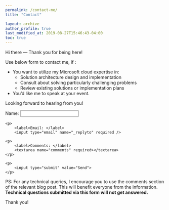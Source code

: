 ```yaml
---
permalink: /contact-me/
title: "Contact"

layout: archive
author_profile: true
last_modified_at: 2019-08-27T15:46:43-04:00
toc: true
---
```


Hi there — Thank you for being here!

Use below form to contact me, if :

- You want to utilize my Microsoft cloud expertise in:
    - Solution architecture design and implementation
    - Consult about solving particularly challenging problems
    - Review existing solutions or implementation plans
- You’d like me to speak at your event.

Looking forward to hearing from you!

<form action="https://formspree.io/mknqajve" method="POST">
    <input type="hidden" name="_next" value="//" />
    <p>
        <label>Name: </label>
        <input type="text" name="name" required />
    </p>

    <p>
        <label>Email: </label>
        <input type="email" name="_replyto" required />
   </p> 

    <p>
        <label>Comments: </label>
        <textarea name="comments" required></textarea>
    </p>

    <p> 
        <input type="submit" value="Send">
    </p>
</form>
 

PS: For any technical queries, I encourage you to use the comments section of the relevant blog post. This will benefit everyone from the information. **Technical questions submitted via this form will not get answered.**

Thank you!